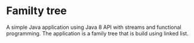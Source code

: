 # Familty tree

A simple Java application using Java 8 API with streams and functional programming. The application is a family tree that is build using linked list.

